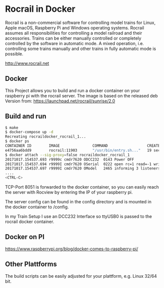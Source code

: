 # Rocrail in Docker

Rocrail is a non-commercial software for controlling model trains for Linux,
Apple macOS, Raspberry Pi and Windows operating systems. Rocrail assumes all
responsibilities for controlling a model railroad and their accessories.
Trains can be either manually controlled or completely controlled by the
software in automatic mode. A mixed operation, i.e. controlling some trains
manually and other trains in fully automatic mode is possible.

http://www.rocrail.net

## Docker

This Project allows you to build and run a docker container on your raspberry pi
with the rocrail server. The image is based on the released deb Version from:
https://launchpad.net/rocrail/sunrise/2.0

## Build and run
```bash
$ make
$ docker-compose up -d
Recreating rocraildocker_rocrail_1...
$ docker ps
CONTAINER ID        IMAGE               COMMAND                  CREATED             STATUS              PORTS                    NAMES
e4756aa6bdd9        rocrail:11903       "/usr/bin/entry.sh..."   19 seconds ago      Up 16 seconds       0.0.0.0:8051->8051/tcp   rocraildocker_rocrail_1
$ docker attach --sig-proxy=false rocraildocker_rocrail_1
20171017.154537.693 r9999c cmdr7620 ODCC232  0143 Power OFF
20171017.154537.694 r9999I cmdr7620 OSerial  0222 open rc=1 read=-1 write=-1 [1] [Operation not permitted]
20171017.154537.697 r9999I cmdr7620 OModel   2465 informing 3 listeners of a system event name=sys val=stop...
....
<CTRL-C>
```

TCP-Port 8051 is forwarded to the docker container, so you can easily reach
the server with Rocview by entering the IP of your raspberry pi.

The server config can be found in the config directory and is mounted
in the docker container to /config.

In my Train Setup I use an DCC232 Interface so ttyUSB0 is passed to the
rocrail docker container.

## Docker on PI

https://www.raspberrypi.org/blog/docker-comes-to-raspberry-pi/

## Other Plattforms

The build scripts can be easily adjusted for your plattform, e.g. Linux 32/64 bit.
